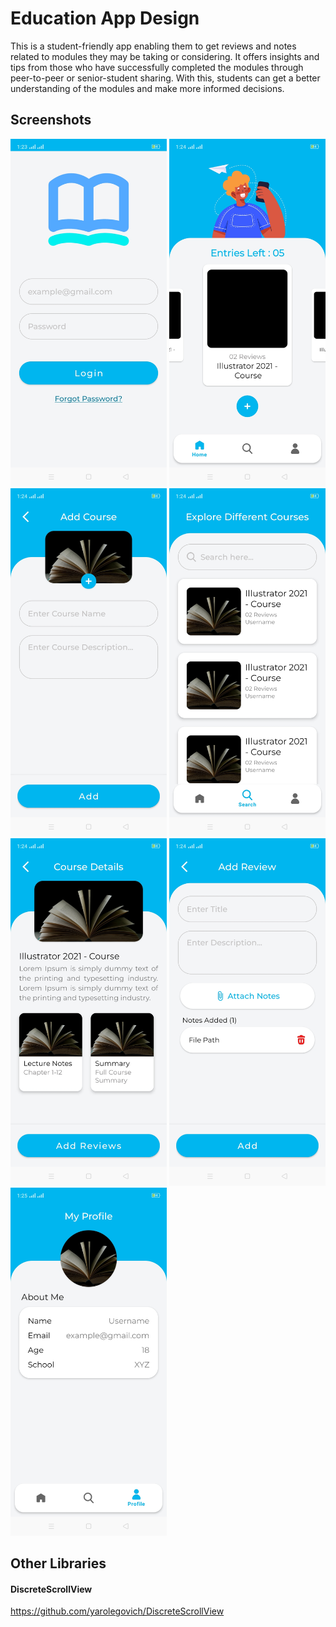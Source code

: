 # Education App Design

This is a student-friendly app enabling them to get reviews and notes related to modules they may be taking or considering. It offers insights and tips from those who have successfully completed the modules through peer-to-peer or senior-student sharing. With this, students can get a better understanding of the modules and make more informed decisions.

## Screenshots
<img src="https://github.com/talha-malik-05/EducationAppDesign/blob/master/images/login.jpg" width="250" /> <img src="https://github.com/talha-malik-05/EducationAppDesign/blob/master/images/home.jpg" width="250" /> <img src="https://github.com/talha-malik-05/EducationAppDesign/blob/master/images/add_course.jpg" width="250" /> <img src="https://github.com/talha-malik-05/EducationAppDesign/blob/master/images/search.jpg" width="250" /> <img src="https://github.com/talha-malik-05/EducationAppDesign/blob/master/images/view_course.jpg" width="250" /> <img src="https://github.com/talha-malik-05/EducationAppDesign/blob/master/images/add_review.jpg" width="250" /> <img src="https://github.com/talha-malik-05/EducationAppDesign/blob/master/images/profile.jpg" width="250" />

## Other Libraries
#### DiscreteScrollView
https://github.com/yarolegovich/DiscreteScrollView

